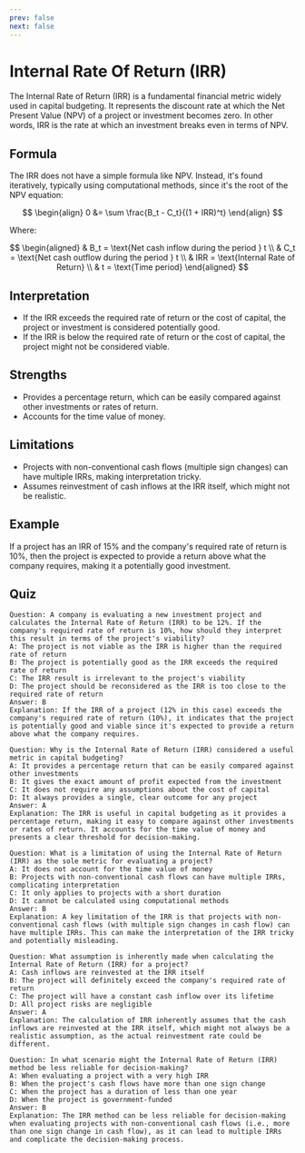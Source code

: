 ```yaml
---
prev: false
next: false
---
```


# Internal Rate Of Return (IRR)

The Internal Rate of Return (IRR) is a fundamental financial metric widely used in capital budgeting. It represents the discount rate at which the Net Present Value (NPV) of a project or investment becomes zero. In other words, IRR is the rate at which an investment breaks even in terms of NPV.

## Formula

The IRR does not have a simple formula like NPV. Instead, it's found iteratively, typically using computational methods, since it's the root of the NPV equation:

$$
\begin{align}
0 &= \sum \frac{B_t - C_t}{(1 + IRR)^t}
\end{align}
$$

Where:

$$
\begin{aligned}
& B_t = \text{Net cash inflow during the period } t \\
& C_t = \text{Net cash outflow during the period } t \\
& IRR = \text{Internal Rate of Return} \\
& t = \text{Time period}
\end{aligned}
$$

## Interpretation

- If the IRR exceeds the required rate of return or the cost of capital, the project or investment is considered potentially good.
- If the IRR is below the required rate of return or the cost of capital, the project might not be considered viable.

## Strengths

- Provides a percentage return, which can be easily compared against other investments or rates of return.
- Accounts for the time value of money.

## Limitations

- Projects with non-conventional cash flows (multiple sign changes) can have multiple IRRs, making interpretation tricky.
- Assumes reinvestment of cash inflows at the IRR itself, which might not be realistic.

## Example

If a project has an IRR of 15% and the company's required rate of return is 10%, then the project is expected to provide a return above what the company requires, making it a potentially good investment.

## Quiz

```quiz
Question: A company is evaluating a new investment project and calculates the Internal Rate of Return (IRR) to be 12%. If the company's required rate of return is 10%, how should they interpret this result in terms of the project's viability?
A: The project is not viable as the IRR is higher than the required rate of return
B: The project is potentially good as the IRR exceeds the required rate of return
C: The IRR result is irrelevant to the project's viability
D: The project should be reconsidered as the IRR is too close to the required rate of return
Answer: B
Explanation: If the IRR of a project (12% in this case) exceeds the company's required rate of return (10%), it indicates that the project is potentially good and viable since it's expected to provide a return above what the company requires.

Question: Why is the Internal Rate of Return (IRR) considered a useful metric in capital budgeting?
A: It provides a percentage return that can be easily compared against other investments
B: It gives the exact amount of profit expected from the investment
C: It does not require any assumptions about the cost of capital
D: It always provides a single, clear outcome for any project
Answer: A
Explanation: The IRR is useful in capital budgeting as it provides a percentage return, making it easy to compare against other investments or rates of return. It accounts for the time value of money and presents a clear threshold for decision-making.

Question: What is a limitation of using the Internal Rate of Return (IRR) as the sole metric for evaluating a project?
A: It does not account for the time value of money
B: Projects with non-conventional cash flows can have multiple IRRs, complicating interpretation
C: It only applies to projects with a short duration
D: It cannot be calculated using computational methods
Answer: B
Explanation: A key limitation of the IRR is that projects with non-conventional cash flows (with multiple sign changes in cash flow) can have multiple IRRs. This can make the interpretation of the IRR tricky and potentially misleading.

Question: What assumption is inherently made when calculating the Internal Rate of Return (IRR) for a project?
A: Cash inflows are reinvested at the IRR itself
B: The project will definitely exceed the company's required rate of return
C: The project will have a constant cash inflow over its lifetime
D: All project risks are negligible
Answer: A
Explanation: The calculation of IRR inherently assumes that the cash inflows are reinvested at the IRR itself, which might not always be a realistic assumption, as the actual reinvestment rate could be different.

Question: In what scenario might the Internal Rate of Return (IRR) method be less reliable for decision-making?
A: When evaluating a project with a very high IRR
B: When the project's cash flows have more than one sign change
C: When the project has a duration of less than one year
D: When the project is government-funded
Answer: B
Explanation: The IRR method can be less reliable for decision-making when evaluating projects with non-conventional cash flows (i.e., more than one sign change in cash flow), as it can lead to multiple IRRs and complicate the decision-making process.
```
